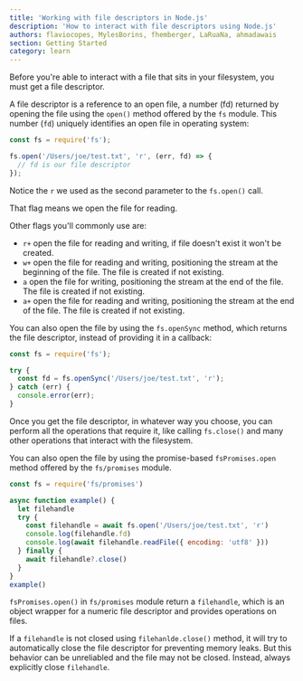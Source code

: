 ```yaml
---
title: 'Working with file descriptors in Node.js'
description: 'How to interact with file descriptors using Node.js'
authors: flaviocopes, MylesBorins, fhemberger, LaRuaNa, ahmadawais
section: Getting Started
category: learn
---
```


Before you're able to interact with a file that sits in your filesystem, you must get a file descriptor.

A file descriptor is a reference to an open file, a number (fd) returned by opening the file using the `open()` method offered by the `fs` module. This number (`fd`) uniquely identifies an open file in operating system:

```js
const fs = require('fs');

fs.open('/Users/joe/test.txt', 'r', (err, fd) => {
  // fd is our file descriptor
});
```

Notice the `r` we used as the second parameter to the `fs.open()` call.

That flag means we open the file for reading.

Other flags you'll commonly use are:

* `r+` open the file for reading and writing, if file doesn't exist it won't be created.
* `w+` open the file for reading and writing, positioning the stream at the beginning of the file. The file is created if not existing.
* `a` open the file for writing, positioning the stream at the end of the file. The file is created if not existing.
* `a+` open the file for reading and writing, positioning the stream at the end of the file. The file is created if not existing.

You can also open the file by using the `fs.openSync` method, which returns the file descriptor, instead of providing it in a callback:

```js
const fs = require('fs');

try {
  const fd = fs.openSync('/Users/joe/test.txt', 'r');
} catch (err) {
  console.error(err);
}
```

Once you get the file descriptor, in whatever way you choose, you can perform all the operations that require it, like calling `fs.close()` and many other operations that interact with the filesystem.

You can also open the file by using the promise-based `fsPromises.open` method offered by the `fs/promises` module.

```js
const fs = require('fs/promises')

async function example() {
  let filehandle
  try {
    const filehandle = await fs.open('/Users/joe/test.txt', 'r')
    console.log(filehandle.fd)
    console.log(await filehandle.readFile({ encoding: 'utf8' }))
  } finally {
    await filehandle?.close()
  }
}
example()
```

`fsPromises.open()` in `fs/promises` module return a `filehandle`, which is an object wrapper for a numeric file descriptor and provides operations on files.

If a `filehandle` is not closed using `filehanlde.close()` method, it will try to automatically close the file descriptor for preventing memory leaks. But this behavior can be unreliabled and the file may not be closed. Instead, always explicitly close `filehandle`.
